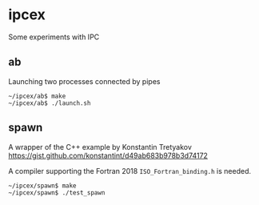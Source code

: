 # ipcex

Some experiments with IPC

## ab 

Launching two processes connected by pipes

```
~/ipcex/ab$ make
~/ipcex/ab$ ./launch.sh
```

## spawn

A wrapper of the C++ example by Konstantin Tretyakov
https://gist.github.com/konstantint/d49ab683b978b3d74172

A compiler supporting the Fortran 2018 `ISO_Fortran_binding.h` is needed.


```
~/ipcex/spawn$ make
~/ipcex/spawn$ ./test_spawn
```

